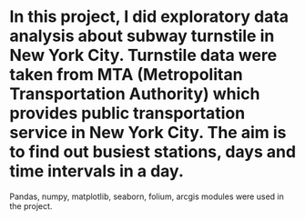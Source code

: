 # In this project, I did exploratory data analysis about subway turnstile in New York City. Turnstile data were taken from MTA (Metropolitan Transportation Authority) which provides public transportation service in New York City. The aim is to find out busiest stations, days and time intervals in a day. 
Pandas, numpy, matplotlib, seaborn, folium, arcgis modules were used in the project.
